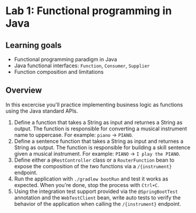 # Lab 1: Functional programming in Java

## Learning goals

* Functional programming paradigm in Java
* Java functional interfaces: `Function`, `Consumer`, `Supplier`
* Function composition and limitations

## Overview

In this excercise you'll practice implementing business logic as functions using the Java standard APIs.

1. Define a function that takes a String as input and returnes a String as output. The function is responsible for converting a musical instrument name to uppercase. For example: `piano` -> `PIANO`.
2. Define a sentence function that takes a String as input and returnes a String as output. The function is responsible for building a skill sentence given a musical instrument. For example: `PIANO` -> `I play the PIANO`.
3. Define either a `@RestController` class or a `RouterFunction` bean to expose the composition of the two functions via a `/{instrument}` endpoint.
4. Run the application with `./gradlew bootRun` and test it works as expected. When you're done, stop the process with `Ctrl+C`.
5. Using the integration test support provided via the `@SpringBootTest` annotation and the `WebTestClient` bean, write auto tests to verify the behavior of the application when calling the `/{instrument}` endpoint.
